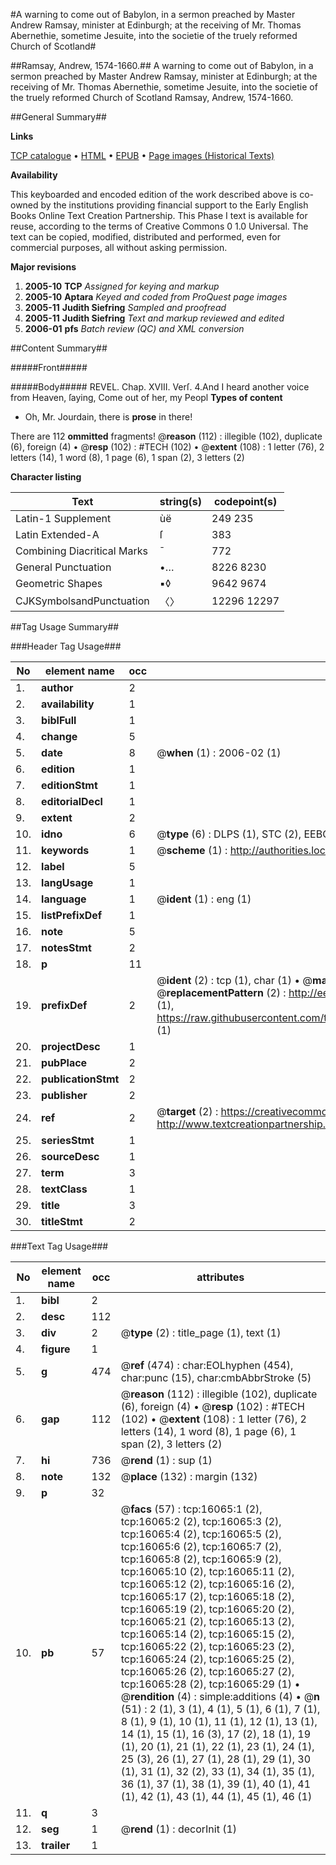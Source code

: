 #A warning to come out of Babylon, in a sermon preached by Master Andrew Ramsay, minister at Edinburgh; at the receiving of Mr. Thomas Abernethie, sometime Jesuite, into the societie of the truely reformed Church of Scotland#

##Ramsay, Andrew, 1574-1660.##
A warning to come out of Babylon, in a sermon preached by Master Andrew Ramsay, minister at Edinburgh; at the receiving of Mr. Thomas Abernethie, sometime Jesuite, into the societie of the truely reformed Church of Scotland
Ramsay, Andrew, 1574-1660.

##General Summary##

**Links**

[TCP catalogue](http://www.ota.ox.ac.uk/tcp/)  • 
[HTML](http://tei.it.ox.ac.uk/tcp/Texts-HTML/free/A10/A10380.html)  • 
[EPUB](http://tei.it.ox.ac.uk/tcp/Texts-EPUB/free/A10/A10380.epub) • 
[Page images (Historical Texts)](https://data.historicaltexts.jisc.ac.uk/view?pubId=eebo-99850835e&pageId=eebo-99850835e-16065-1)

**Availability**

This keyboarded and encoded edition of the
	       work described above is co-owned by the institutions
	       providing financial support to the Early English Books
	       Online Text Creation Partnership. This Phase I text is
	       available for reuse, according to the terms of Creative
	       Commons 0 1.0 Universal. The text can be copied,
	       modified, distributed and performed, even for
	       commercial purposes, all without asking permission.

**Major revisions**

1. __2005-10__ __TCP__ *Assigned for keying and markup*
1. __2005-10__ __Aptara__ *Keyed and coded from ProQuest page images*
1. __2005-11__ __Judith Siefring__ *Sampled and proofread*
1. __2005-11__ __Judith Siefring__ *Text and markup reviewed and edited*
1. __2006-01__ __pfs__ *Batch review (QC) and XML conversion*

##Content Summary##

#####Front#####

#####Body#####
REVEL. Chap. XVIII. Verſ. 4.And I heard another voice from Heaven, ſaying,
Come out of her, my Peopl
**Types of content**

  * Oh, Mr. Jourdain, there is **prose** in there!

There are 112 **ommitted** fragments! 
 @__reason__ (112) : illegible (102), duplicate (6), foreign (4)  •  @__resp__ (102) : #TECH (102)  •  @__extent__ (108) : 1 letter (76), 2 letters (14), 1 word (8), 1 page (6), 1 span (2), 3 letters (2)

**Character listing**


|Text|string(s)|codepoint(s)|
|---|---|---|
|Latin-1 Supplement|ùë|249 235|
|Latin Extended-A|ſ|383|
|Combining             Diacritical Marks|̄|772|
|General Punctuation|•…|8226 8230|
|Geometric Shapes|▪◊|9642 9674|
|CJKSymbolsandPunctuation|〈〉|12296 12297|

##Tag Usage Summary##

###Header Tag Usage###

|No|element name|occ|attributes|
|---|---|---|---|
|1.|__author__|2||
|2.|__availability__|1||
|3.|__biblFull__|1||
|4.|__change__|5||
|5.|__date__|8| @__when__ (1) : 2006-02 (1)|
|6.|__edition__|1||
|7.|__editionStmt__|1||
|8.|__editorialDecl__|1||
|9.|__extent__|2||
|10.|__idno__|6| @__type__ (6) : DLPS (1), STC (2), EEBO-CITATION (1), PROQUEST (1), VID (1)|
|11.|__keywords__|1| @__scheme__ (1) : http://authorities.loc.gov/ (1)|
|12.|__label__|5||
|13.|__langUsage__|1||
|14.|__language__|1| @__ident__ (1) : eng (1)|
|15.|__listPrefixDef__|1||
|16.|__note__|5||
|17.|__notesStmt__|2||
|18.|__p__|11||
|19.|__prefixDef__|2| @__ident__ (2) : tcp (1), char (1)  •  @__matchPattern__ (2) : ([0-9\-]+):([0-9IVX]+) (1), (.+) (1)  •  @__replacementPattern__ (2) : http://eebo.chadwyck.com/downloadtiff?vid=$1&page=$2 (1), https://raw.githubusercontent.com/textcreationpartnership/Texts/master/tcpchars.xml#$1 (1)|
|20.|__projectDesc__|1||
|21.|__pubPlace__|2||
|22.|__publicationStmt__|2||
|23.|__publisher__|2||
|24.|__ref__|2| @__target__ (2) : https://creativecommons.org/publicdomain/zero/1.0/ (1), http://www.textcreationpartnership.org/docs/. (1)|
|25.|__seriesStmt__|1||
|26.|__sourceDesc__|1||
|27.|__term__|3||
|28.|__textClass__|1||
|29.|__title__|3||
|30.|__titleStmt__|2||


###Text Tag Usage###

|No|element name|occ|attributes|
|---|---|---|---|
|1.|__bibl__|2||
|2.|__desc__|112||
|3.|__div__|2| @__type__ (2) : title_page (1), text (1)|
|4.|__figure__|1||
|5.|__g__|474| @__ref__ (474) : char:EOLhyphen (454), char:punc (15), char:cmbAbbrStroke (5)|
|6.|__gap__|112| @__reason__ (112) : illegible (102), duplicate (6), foreign (4)  •  @__resp__ (102) : #TECH (102)  •  @__extent__ (108) : 1 letter (76), 2 letters (14), 1 word (8), 1 page (6), 1 span (2), 3 letters (2)|
|7.|__hi__|736| @__rend__ (1) : sup (1)|
|8.|__note__|132| @__place__ (132) : margin (132)|
|9.|__p__|32||
|10.|__pb__|57| @__facs__ (57) : tcp:16065:1 (2), tcp:16065:2 (2), tcp:16065:3 (2), tcp:16065:4 (2), tcp:16065:5 (2), tcp:16065:6 (2), tcp:16065:7 (2), tcp:16065:8 (2), tcp:16065:9 (2), tcp:16065:10 (2), tcp:16065:11 (2), tcp:16065:12 (2), tcp:16065:16 (2), tcp:16065:17 (2), tcp:16065:18 (2), tcp:16065:19 (2), tcp:16065:20 (2), tcp:16065:21 (2), tcp:16065:13 (2), tcp:16065:14 (2), tcp:16065:15 (2), tcp:16065:22 (2), tcp:16065:23 (2), tcp:16065:24 (2), tcp:16065:25 (2), tcp:16065:26 (2), tcp:16065:27 (2), tcp:16065:28 (2), tcp:16065:29 (1)  •  @__rendition__ (4) : simple:additions (4)  •  @__n__ (51) : 2 (1), 3 (1), 4 (1), 5 (1), 6 (1), 7 (1), 8 (1), 9 (1), 10 (1), 11 (1), 12 (1), 13 (1), 14 (1), 15 (1), 16 (3), 17 (2), 18 (1), 19 (1), 20 (1), 21 (1), 22 (1), 23 (1), 24 (1), 25 (3), 26 (1), 27 (1), 28 (1), 29 (1), 30 (1), 31 (1), 32 (2), 33 (1), 34 (1), 35 (1), 36 (1), 37 (1), 38 (1), 39 (1), 40 (1), 41 (1), 42 (1), 43 (1), 44 (1), 45 (1), 46 (1)|
|11.|__q__|3||
|12.|__seg__|1| @__rend__ (1) : decorInit (1)|
|13.|__trailer__|1||
